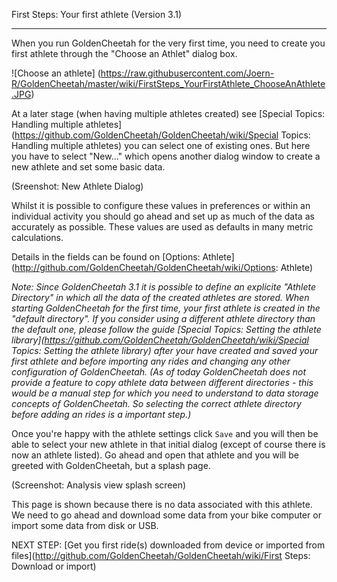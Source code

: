 First Steps: Your first athlete (Version 3.1)
***
When you run GoldenCheetah for the very first time, you need to create you first athlete through the "Choose an Athlet" dialog box.

![Choose an athlete] (https://raw.githubusercontent.com/Joern-R/GoldenCheetah/master/wiki/FirstSteps_YourFirstAthlete_ChooseAnAthlete.JPG)

At a later stage (when having multiple athletes created) see [Special Topics: Handling multiple athletes](https://github.com/GoldenCheetah/GoldenCheetah/wiki/Special Topics: Handling multiple athletes) 
you can select one of existing ones. But here you have to select "New..." which opens another dialog window to create a new athlete and set some basic data.

(Sreenshot: New Athlete Dialog)

Whilst it is possible to configure these values in preferences or within an individual activity you should go ahead and set up as much of the data as accurately as possible. These values are used as defaults in many metric calculations.

Details in the fields can be found on [Options: Athlete](http://github.com/GoldenCheetah/GoldenCheetah/wiki/Options: Athlete)

_Note: Since GoldenCheetah 3.1 it is possible to define an explicite "Athlete Directory" in which all the data of the created athletes are stored. When starting GoldenCheetah for the first time, your first athlete is created in the "default directory". If you consider using a different athlete directory than the default one, please follow the guide [Special Topics: Setting the athlete library](https://github.com/GoldenCheetah/GoldenCheetah/wiki/Special Topics: Setting the athlete library) 
after your have created and saved your first athlete and before importing any rides and changing any other configuration of GoldenCheetah. (As of today GoldenCheetah does not provide a feature to copy athlete data between different directories - this would be a manual step for which you need to understand to data storage concepts of GoldenCheetah. So selecting the correct athlete directory before adding an rides is a important step.)_

Once you're happy with the athlete settings click `Save` and you will then be able to select your new athlete in that initial dialog (except of course there is now an athlete listed). Go ahead and open that athlete and you will be greeted with GoldenCheetah, but a splash page.

(Screenshot: Analysis view splash screen)

This page is shown because there is no data associated with this athlete. We need to go ahead and download some data from your bike computer or import some data from disk or USB.

NEXT STEP: [Get you first ride(s) downloaded from device or imported from files](http://github.com/GoldenCheetah/GoldenCheetah/wiki/First Steps: Download or import) 



